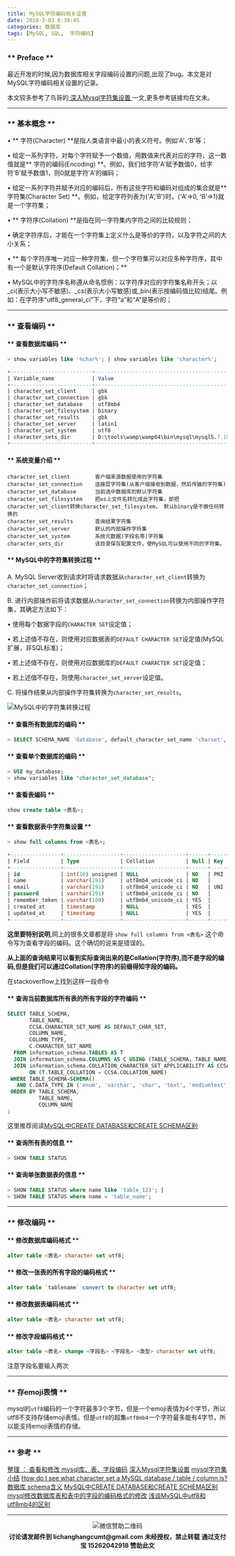 ```yaml
---
title: MySQL字符编码相关设置
date: 2018-3-03 8:39:45
categories: 数据库
tags: [MySQL, SQL,  字符编码]
---
```


### **  Preface **

最近开发的时候,因为数据库相关字段编码设置的问题,出现了bug。本文是对MySQL字符编码相关设置的记录。

本文较多参考了鸟哥的[ 深入Mysql字符集设置 ](http://www.laruence.com/2008/01/05/12.html)一文,更多参考链接均在文末。

****************
### ** 基本概念 **

• ** 字符(Character) **是指人类语言中最小的表义符号。例如’A'、’B'等；

• 给定一系列字符，对每个字符赋予一个数值，用数值来代表对应的字符，这一数值就是** 字符的编码(Encoding) **。例如，我们给字符’A'赋予数值0，给字符’B'赋予数值1，则0就是字符’A'的编码；

• 给定一系列字符并赋予对应的编码后，所有这些字符和编码对组成的集合就是** 字符集(Character Set) **。例如，给定字符列表为{‘A’,'B’}时，{‘A’=>0, ‘B’=>1}就是一个字符集；

• ** 字符序(Collation) **是指在同一字符集内字符之间的比较规则；

• 确定字符序后，才能在一个字符集上定义什么是等价的字符，以及字符之间的大小关系；

• ** 每个字符序唯一对应一种字符集，但一个字符集可以对应多种字符序，其中有一个是默认字符序(Default Collation)；**

• MySQL中的字符序名称遵从命名惯例：以字符序对应的字符集名称开头；以_ci(表示大小写不敏感)、_cs(表示大小写敏感)或_bin(表示按编码值比较)结尾。例如：在字符序“utf8_general_ci”下，字符“a”和“A”是等价的；

*****************

### ** 查看编码 **

#### ** 查看数据库编码 **

```sql
> show variables like '%char%'; | show variables like 'character%';

+--------------------------+------------------------------------------------------------+
| Variable_name            | Value                                                      |
+--------------------------+------------------------------------------------------------+
| character_set_client     | gbk                                                        |
| character_set_connection | gbk                                                        |
| character_set_database   | utf8mb4                                                    |
| character_set_filesystem | binary                                                     |
| character_set_results    | gbk                                                        |
| character_set_server     | latin1                                                     |
| character_set_system     | utf8                                                       |
| character_sets_dir       | D:\tools\wamp\wamp64\bin\mysql\mysql5.7.19\share\charsets\ |
+--------------------------+------------------------------------------------------------+
```

#### ** 系统变量介绍 **

```
character_set_client        客户端来源数据使用的字符集
character_set_connection    连接层字符集(从客户端接收到数据，然后传输的字符集)
character_set_database      当前选中数据库的默认字符集
character_set_filesystem    把os上文件名转化成此字符集，即把 character_set_client转换character_set_filesystem， 默认binary是不做任何转换的
character_set_results       查询结果字符集
character_set_server        默认的内部操作字符集
character_set_system        系统元数据(字段名等)字符集
character_sets_dir          该目录保存配置文件，使MySQL可以使用不同的字符集。
```

#### ** MySQL中的字符集转换过程 **

A. MySQL Server收到请求时将请求数据从`character_set_client`转换为`character_set_connection`；

B. 进行内部操作前将请求数据从`character_set_connection`转换为内部操作字符集，其确定方法如下：

• 使用每个数据字段的`CHARACTER SET`设定值；

• 若上述值不存在，则使用对应数据表的`DEFAULT CHARACTER SET`设定值(MySQL扩展，非SQL标准)；

• 若上述值不存在，则使用对应数据库的`DEFAULT CHARACTER SET`设定值；

• 若上述值不存在，则使用`character_set_server`设定值。

C. 将操作结果从内部操作字符集转换为`character_set_results`。

![MySQL中的字符集转换过程](/img/database/the-setting-of-Character-encoding-format-about-mysql/1.jpg)

#### ** 查看所有数据库的编码 **
```sql
> SELECT SCHEMA_NAME 'database', default_character_set_name 'charset', DEFAULT_COLLATION_NAME 'collation' FROM information_schema.SCHEMATA;
```
#### ** 查看单个数据库的编码 **

```sql
> USE my_database;
> show variables like "character_set_database";
```

#### ** 查看表编码 **
```sql
show create table <表名>;
```

#### ** 查看数据表中字符集设置  **

```sql
> show full columns from <表名>;

+----------------+------------------+--------------------+------+-----+---------+----------------+---------------------------------+---------+
| Field          | Type             | Collation          | Null | Key | Default | Extra          | Privileges                      | Comment |
+----------------+------------------+--------------------+------+-----+---------+----------------+---------------------------------+---------+
| id             | int(10) unsigned | NULL               | NO   | PRI | NULL    | auto_increment | select,insert,update,references |         |
| name           | varchar(191)     | utf8mb4_unicode_ci | NO   |     | NULL    |                | select,insert,update,references |         |
| email          | varchar(191)     | utf8mb4_unicode_ci | NO   | UNI | NULL    |                | select,insert,update,references |         |
| password       | varchar(191)     | utf8mb4_unicode_ci | NO   |     | NULL    |                | select,insert,update,references |         |
| remember_token | varchar(100)     | utf8mb4_unicode_ci | YES  |     | NULL    |                | select,insert,update,references |         |
| created_at     | timestamp        | NULL               | YES  |     | NULL    |                | select,insert,update,references |         |
| updated_at     | timestamp        | NULL               | YES  |     | NULL    |                | select,insert,update,references |         |
+----------------+------------------+--------------------+------+-----+---------+----------------+---------------------------------+---------+
```

<span class="under0">**这里要特别说明**</span>,网上的很多文章都是将 `show full columns from <表名>` 这个命令写为查看字段的编码。这个确切的说来是错误的。

<span class="under0">**从上面的查询结果可以看到实际查询出来的是Collation(字符序),而不是字段的编码,但是我们可以通过Collation(字符序)的前缀得知字段的编码。**</span>

在stackoverflow上找到这样一段命令

#### ** 查询当前数据库所有表的所有字段的字符编码 **

```sql
SELECT TABLE_SCHEMA,
       TABLE_NAME,
       CCSA.CHARACTER_SET_NAME AS DEFAULT_CHAR_SET,
       COLUMN_NAME,
       COLUMN_TYPE,
       C.CHARACTER_SET_NAME
  FROM information_schema.TABLES AS T
  JOIN information_schema.COLUMNS AS C USING (TABLE_SCHEMA, TABLE_NAME)
  JOIN information_schema.COLLATION_CHARACTER_SET_APPLICABILITY AS CCSA
       ON (T.TABLE_COLLATION = CCSA.COLLATION_NAME)
 WHERE TABLE_SCHEMA=SCHEMA()
   AND C.DATA_TYPE IN ('enum', 'varchar', 'char', 'text', 'mediumtext', 'longtext')
 ORDER BY TABLE_SCHEMA,
          TABLE_NAME,
          COLUMN_NAME
;
```
这里推荐阅读[MySQL中CREATE DATABASE和CREATE SCHEMA区别](http://blog.useasp.net/archive/2013/05/21/The-difference-between-create-database-and-create-schema-in-mysql.aspx)


#### ** 查询所有表的信息 **

```sql
> SHOW TABLE STATUS
```

#### ** 查询单张数据表的信息 **

```sql
> SHOW TABLE STATUS where name like 'table_123'; |
> SHOW TABLE STATUS where name = 'table_name';
```

*************
### ** 修改编码 **

#### ** 修改数据库编码格式 **

```sql
alter table <表名> character set utf8;
```

#### ** 修改一张表的所有字段的编码格式 **
```sql
alter table `tablename` convert to character set utf8;  
```

#### ** 修改数据表编码格式 **

```sql
alter table <表名> character set utf8;
```

#### ** 修改字段编码格式 **

```sql
alter table <表名> change <字段名> <字段名> <类型> character set utf8;
```

注意字段名要输入两次

*************

### ** 存emoji表情 **

mysql的`utf8`编码的一个字符最多3个字节，但是一个emoji表情为4个字节，所以utf8不支持存储emoji表情。但是`utf8`的超集`utf8mb4`一个字符最多能有4字节，所以能支持emoji表情的存储。

****************

### ** 参考 **

[整理 ： 查看和修改 mysql库、表、字段编码](http://blog.csdn.net/springsunss/article/details/70337915)
[深入Mysql字符集设置](http://www.laruence.com/2008/01/05/12.html)
[mysql字符集小结](http://blog.csdn.net/wyzxg/article/details/8779682)
[How do I see what character set a MySQL database / table / column is?](https://stackoverflow.com/questions/1049728/how-do-i-see-what-character-set-a-mysql-database-table-column-is)
[数据库 schema含义](http://blog.csdn.net/netcome/article/details/2048296)
[MySQL中CREATE DATABASE和CREATE SCHEMA区别](http://blog.useasp.net/archive/2013/05/21/The-difference-between-create-database-and-create-schema-in-mysql.aspx)
[mysql修改数据库表和表中的字段的编码格式的修改](http://blog.csdn.net/luo4105/article/details/50804148)
[浅谈MySQL中utf8和utf8mb4的区别](http://blog.xieyc.com/utf8-and-utf8mb4/)
****************
<div width="100%" align="center"><img src="/img/wx.png" alt="微信赞助二维码"></div></div>
<p style="margin-top: 0.4em; text-align: center">
      <b style="font-size: 1em;">讨论请发邮件到 lichanghangcumt@gmail.com</b>
      <b style="font-size: 1em;">未经授权，禁止转载</b>
      <b style="font-size: 1em;">通过支付宝 15262042918 赞助此文</b>
 </p>
